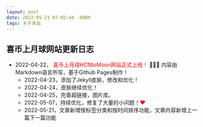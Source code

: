 ```yaml
---
layout: post
date: 2022-05-21 07:02:44 -0800
tags: 关于本站
---
```


## 喜币上月球网站更新日志


*   2022-04-22，<font color="#ff0000"> 喜币上月球HCNtoMoon网站正式上线！</font>  🎉🎉🎉  内容由Markdown语言所写，基于Github Pages制作！
    - 2022-04-23，添加了Jekyll皮肤，修改和优化！
    - 2022-04-24，皮肤继续优化！
    - 2022-04-25，完善超链接，图片库。
    - 2022-05-07，持续优化，修复了大量的小问题！<font color="#FF0000">❤</font>
    - 2022-05-21，文章新增按标签分类和按时间排序功能，文章内容新增上一篇下一篇功能




